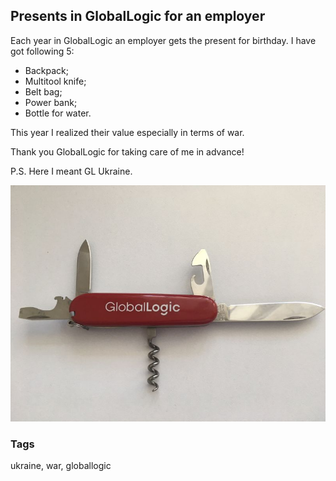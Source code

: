 ## Presents in GlobalLogic for an employer 
Each year in GlobalLogic an employer gets the present for birthday.
I have got following 5:
- Backpack;
- Multitool knife;
- Belt bag;
- Power bank;
- Bottle for water.

This year I realized their value especially in terms of war.

Thank you GlobalLogic for taking care of me in advance!

P.S. Here I meant GL Ukraine.

<img src="./Images/GLPresents.jpg" alt="PresentsInGL" />

### Tags
ukraine, war, globallogic
